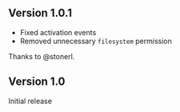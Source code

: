 ## Version 1.0.1
* Fixed activation events
* Removed unnecessary `filesystem` permission

Thanks to @stonerl.

## Version 1.0

Initial release
